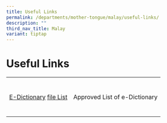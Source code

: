```yaml
---
title: Useful Links
permalink: /departments/mother-tongue/malay/useful-links/
description: ""
third_nav_title: Malay
variant: tiptap
---
```

<h1>Useful Links</h1>
<table>
<tbody>
<tr>
<th rowspan="1" colspan="1">
<p></p>
</th>
<th rowspan="1" colspan="1">
<p></p>
</th>
</tr>
<tr>
<td rowspan="1" colspan="1">
<p><a href="/files/edictmalay.pdf" rel="noopener noreferrer nofollow" target="_blank">E-Dictionary</a>
<a href="/files/approved_mtl_dictionaries_2024_exam.pdf" rel="noopener noreferrer nofollow" target="_blank">file</a><a href="/files/edictmalay.pdf" rel="noopener noreferrer nofollow" target="_blank"> List</a>
</p>
</td>
<td rowspan="1" colspan="1">
<p>Approved List of e-Dictionary</p>
</td>
</tr>
<tr>
<td rowspan="1" colspan="1">
<p></p>
</td>
<td rowspan="1" colspan="1">
<p></p>
</td>
</tr>
</tbody>
</table>
<p></p>